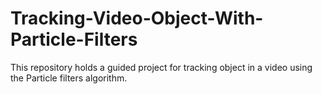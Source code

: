 # Tracking-Video-Object-With-Particle-Filters
This repository holds a guided project for tracking object in a video using the Particle filters algorithm. 
